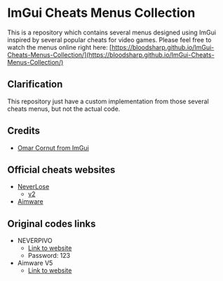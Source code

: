 # ImGui Cheats Menus Collection

This is a repository which contains several menus designed using ImGui inspired by several popular cheats for video games. Please feel free to watch the menus online right here: [https://bloodsharp.github.io/ImGui-Cheats-Menus-Collection/](https://bloodsharp.github.io/ImGui-Cheats-Menus-Collection/)

## Clarification

This repository just have a custom implementation from those several cheats menus, but not the actual code.

## Credits

- [Omar Cornut from ImGui](https://github.com/ocornut/imgui)

## Official cheats websites

- [NeverLose](https://neverlose.cc/)
    - [v2](https://forum.neverlose.cc/t/neverlose-v2-released/60636)
- [Aimware](https://aimware.net/)

## Original codes links

- NEVERPIVO
    - [Link to website](https://corsair.wtf/topic/14610-neverpivo-v2-imgui-csgo-hack/)
    - Password: 123
- Aimware V5
    - [Link to website](https://corsair.wtf/topic/17511-imgui-menu/?do=findComment&comment=81320)